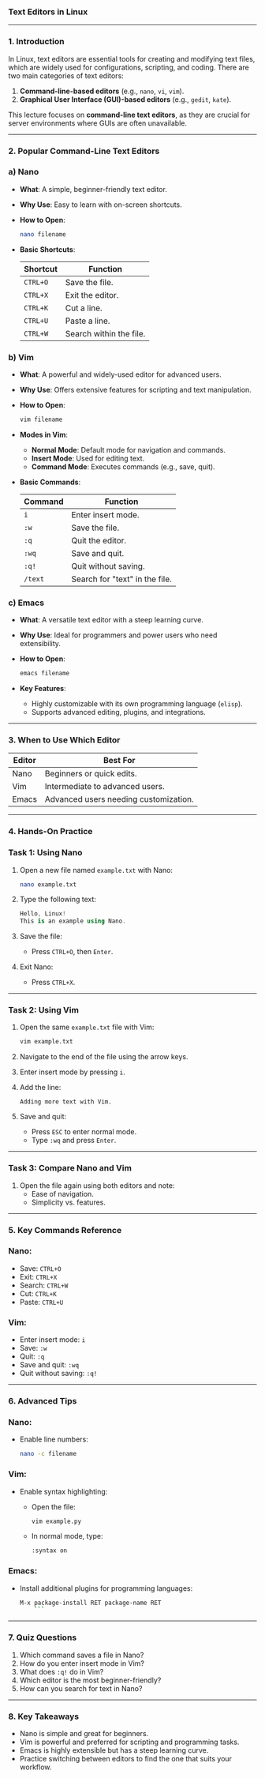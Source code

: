 ### **Text Editors in Linux**

---

### **1. Introduction**

In Linux, text editors are essential tools for creating and modifying text files, which are widely used for configurations, scripting, and coding. There are two main categories of text editors:

1. **Command-line-based editors** (e.g., `nano`, `vi`, `vim`).
2. **Graphical User Interface (GUI)-based editors** (e.g., `gedit`, `kate`).

This lecture focuses on **command-line text editors**, as they are crucial for server environments where GUIs are often unavailable.

---

### **2. Popular Command-Line Text Editors**

### **a) Nano**

- **What**: A simple, beginner-friendly text editor.
- **Why Use**: Easy to learn with on-screen shortcuts.
- **How to Open**:
    
    ```bash
    nano filename
    
    ```
    
- **Basic Shortcuts**:
    
    
    | Shortcut | Function |
    | --- | --- |
    | `CTRL+O` | Save the file. |
    | `CTRL+X` | Exit the editor. |
    | `CTRL+K` | Cut a line. |
    | `CTRL+U` | Paste a line. |
    | `CTRL+W` | Search within the file. |

### **b) Vim**

- **What**: A powerful and widely-used editor for advanced users.
- **Why Use**: Offers extensive features for scripting and text manipulation.
- **How to Open**:
    
    ```bash
    vim filename
    ```
    
- **Modes in Vim**:
    - **Normal Mode**: Default mode for navigation and commands.
    - **Insert Mode**: Used for editing text.
    - **Command Mode**: Executes commands (e.g., save, quit).
- **Basic Commands**:
    
    
    | Command | Function |
    | --- | --- |
    | `i` | Enter insert mode. |
    | `:w` | Save the file. |
    | `:q` | Quit the editor. |
    | `:wq` | Save and quit. |
    | `:q!` | Quit without saving. |
    | `/text` | Search for "text" in the file. |

### **c) Emacs**

- **What**: A versatile text editor with a steep learning curve.
- **Why Use**: Ideal for programmers and power users who need extensibility.
- **How to Open**:
    
    ```bash
    emacs filename
    ```
    
- **Key Features**:
    - Highly customizable with its own programming language (`elisp`).
    - Supports advanced editing, plugins, and integrations.
---

### **3. When to Use Which Editor**

| **Editor** | **Best For** |
| --- | --- |
| Nano | Beginners or quick edits. |
| Vim | Intermediate to advanced users. |
| Emacs | Advanced users needing customization. |

---

### **4. Hands-On Practice**

### Task 1: Using Nano

1. Open a new file named `example.txt` with Nano:
    
    ```bash
    nano example.txt
    ```
    
2. Type the following text:
    
    ```csharp
    Hello, Linux!
    This is an example using Nano.
    ```
    
3. Save the file:
    - Press `CTRL+O`, then `Enter`.
4. Exit Nano:
    - Press `CTRL+X`.

---

### Task 2: Using Vim

1. Open the same `example.txt` file with Vim:
    
    ```bash
    vim example.txt
    ```
    
2. Navigate to the end of the file using the arrow keys.
3. Enter insert mode by pressing `i`.
4. Add the line:
    
    ```vbnet
    Adding more text with Vim.
    ```
    
5. Save and quit:
    - Press `ESC` to enter normal mode.
    - Type `:wq` and press `Enter`.

---

### Task 3: Compare Nano and Vim

1. Open the file again using both editors and note:
    - Ease of navigation.
    - Simplicity vs. features.

---

### **5. Key Commands Reference**

### Nano:

- Save: `CTRL+O`
- Exit: `CTRL+X`
- Search: `CTRL+W`
- Cut: `CTRL+K`
- Paste: `CTRL+U`

### Vim:

- Enter insert mode: `i`
- Save: `:w`
- Quit: `:q`
- Save and quit: `:wq`
- Quit without saving: `:q!`

---

### **6. Advanced Tips**

### Nano:

- Enable line numbers:
    
    ```bash
    nano -c filename

    ```
    

### Vim:

- Enable syntax highlighting:
    - Open the file:
        
        ```bash
        vim example.py
        ```
        
    - In normal mode, type:
        
        ```bash
        :syntax on
        ```
        

### Emacs:

- Install additional plugins for programming languages:
    
    ```bash
    M-x package-install RET package-name RET
        ```
    

---

### **7. Quiz Questions**

1. Which command saves a file in Nano?
2. How do you enter insert mode in Vim?
3. What does `:q!` do in Vim?
4. Which editor is the most beginner-friendly?
5. How can you search for text in Nano?

---

### **8. Key Takeaways**

- Nano is simple and great for beginners.
- Vim is powerful and preferred for scripting and programming tasks.
- Emacs is highly extensible but has a steep learning curve.
- Practice switching between editors to find the one that suits your workflow.